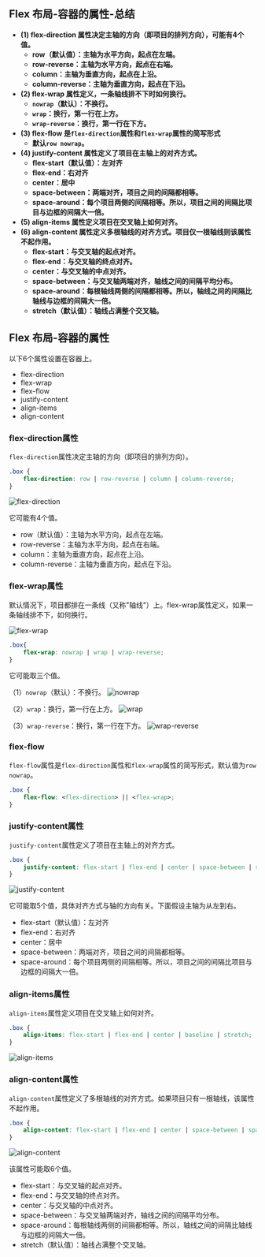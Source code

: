 ## Flex 布局-容器的属性-总结

- **(1) flex-direction 属性决定主轴的方向（即项目的排列方向），可能有4个值。**
  - **row（默认值）：主轴为水平方向，起点在左端。**
  - **row-reverse：主轴为水平方向，起点在右端。**
  - **column：主轴为垂直方向，起点在上沿。**
  - **column-reverse：主轴为垂直方向，起点在下沿。**
- **(2) flex-wrap 属性定义，一条轴线排不下时如何换行。**
  - **`nowrap`（默认）：不换行。**
  - **`wrap`：换行，第一行在上方。**
  - **`wrap-reverse`：换行，第一行在下方。**
- **(3) flex-flow 是`flex-direction`属性和`flex-wrap`属性的简写形式**
  - **默认`row nowrap`。**
- **(4) justify-content 属性定义了项目在主轴上的对齐方式。**
  - **flex-start（默认值）：左对齐**
  - **flex-end：右对齐**
  - **center：居中**
  - **space-between：两端对齐，项目之间的间隔都相等。**
  - **space-around：每个项目两侧的间隔相等。所以，项目之间的间隔比项目与边框的间隔大一倍。**
- **(5) align-items 属性定义项目在交叉轴上如何对齐。**
- **(6) align-content 属性定义多根轴线的对齐方式。项目仅一根轴线则该属性不起作用。**
  - **flex-start：与交叉轴的起点对齐。**
  - **flex-end：与交叉轴的终点对齐。**
  - **center：与交叉轴的中点对齐。**
  - **space-between：与交叉轴两端对齐，轴线之间的间隔平均分布。**
  - **space-around：每根轴线两侧的间隔都相等。所以，轴线之间的间隔比轴线与边框的间隔大一倍。**
  - **stretch（默认值）：轴线占满整个交叉轴。**

## Flex 布局-容器的属性

以下6个属性设置在容器上。

- flex-direction
- flex-wrap
- flex-flow
- justify-content
- align-items
- align-content

### flex-direction属性

`flex-direction`属性决定主轴的方向（即项目的排列方向）。

```css
.box {
    flex-direction: row | row-reverse | column | column-reverse;
}
```

![flex-direction](https://www.ruanyifeng.com/blogimg/asset/2015/bg2015071005.png)

它可能有4个值。

- row（默认值）：主轴为水平方向，起点在左端。
- row-reverse：主轴为水平方向，起点在右端。
- column：主轴为垂直方向，起点在上沿。
- column-reverse：主轴为垂直方向，起点在下沿。

### flex-wrap属性

默认情况下，项目都排在一条线（又称"轴线"）上。flex-wrap属性定义，如果一条轴线排不下，如何换行。

![flex-wrap](https://www.ruanyifeng.com/blogimg/asset/2015/bg2015071006.png)

```css
.box{
    flex-wrap: nowrap | wrap | wrap-reverse;
}
```

它可能取三个值。

（1）`nowrap`（默认）：不换行。
![nowrap](https://www.ruanyifeng.com/blogimg/asset/2015/bg2015071007.png)

（2）`wrap`：换行，第一行在上方。
![wrap](https://www.ruanyifeng.com/blogimg/asset/2015/bg2015071008.jpg)

（3）`wrap-reverse`：换行，第一行在下方。
![wrap-reverse](https://www.ruanyifeng.com/blogimg/asset/2015/bg2015071009.jpg)

### flex-flow

`flex-flow`属性是`flex-direction`属性和`flex-wrap`属性的简写形式，默认值为`row nowrap`。

```css
.box {
    flex-flow: <flex-direction> || <flex-wrap>;
}
```

### justify-content属性

`justify-content`属性定义了项目在主轴上的对齐方式。

```css
.box {
    justify-content: flex-start | flex-end | center | space-between | space-around;
}
```

![justify-content](https://www.ruanyifeng.com/blogimg/asset/2015/bg2015071010.png)

它可能取5个值，具体对齐方式与轴的方向有关。下面假设主轴为从左到右。

- flex-start（默认值）：左对齐
- flex-end：右对齐
- center：居中
- space-between：两端对齐，项目之间的间隔都相等。
- space-around：每个项目两侧的间隔相等。所以，项目之间的间隔比项目与边框的间隔大一倍。

### align-items属性

`align-items`属性定义项目在交叉轴上如何对齐。

```css
.box {
    align-items: flex-start | flex-end | center | baseline | stretch;
}
```

![align-items](https://www.ruanyifeng.com/blogimg/asset/2015/bg2015071011.png)

### align-content属性

`align-content`属性定义了多根轴线的对齐方式。如果项目只有一根轴线，该属性不起作用。

```css
.box {
    align-content: flex-start | flex-end | center | space-between | space-around | stretch;
}
```

![align-content](https://www.ruanyifeng.com/blogimg/asset/2015/bg2015071012.png)

该属性可能取6个值。

- flex-start：与交叉轴的起点对齐。
- flex-end：与交叉轴的终点对齐。
- center：与交叉轴的中点对齐。
- space-between：与交叉轴两端对齐，轴线之间的间隔平均分布。
- space-around：每根轴线两侧的间隔都相等。所以，轴线之间的间隔比轴线与边框的间隔大一倍。
- stretch（默认值）：轴线占满整个交叉轴。
